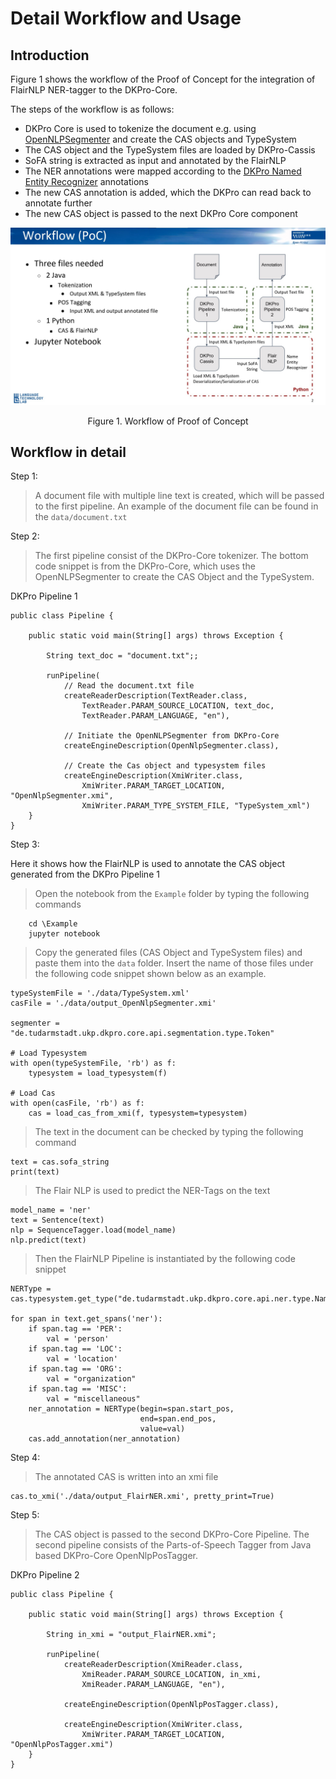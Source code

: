# Detail Workflow and Usage

## Introduction

Figure 1 shows the workflow of the Proof of Concept for the integration of FlairNLP NER-tagger to the DKPro-Core.

The steps of the workflow is as follows:
- DKPro Core is used to tokenize the document e.g. using [OpenNLPSegmenter](https://dkpro.github.io/dkpro-core/releases/1.9.0/docs/component-reference.html#engine-OpenNlpSegmenter) and create the CAS objects and TypeSystem
- The CAS object and the TypeSystem files are loaded by DKPro-Cassis
- SoFA string is extracted as input and annotated by the FlairNLP
- The NER annotations were mapped according to the [DKPro Named Entity Recognizer](https://dkpro.github.io/dkpro-core/releases/1.9.0/docs/component-reference.html#_named_entity_recognizer) annotations
- The new CAS annotation is added, which the DKPro can read back to annotate further
- The new CAS object is passed to the next DKPro Core component

![PoCWorkflow](screenshots/pocSlide.jpg)

<p style="text-align: center;">Figure 1. Workflow of Proof of Concept</p>

## Workflow in detail

Step 1:

> A document file with multiple line text is created, which will be passed to the first pipeline. An example of the document file can be found in the 
```data/document.txt```

Step 2:

> The first pipeline consist of the DKPro-Core tokenizer. The bottom code snippet is from the DKPro-Core, which uses the OpenNLPSegmenter to create the CAS Object and the TypeSystem.

DKPro Pipeline 1
```
public class Pipeline {

    public static void main(String[] args) throws Exception {
    
        String text_doc = "document.txt";;
            
        runPipeline(
            // Read the document.txt file
            createReaderDescription(TextReader.class,
                TextReader.PARAM_SOURCE_LOCATION, text_doc,
                TextReader.PARAM_LANGUAGE, "en"),
            
            // Initiate the OpenNLPSegmenter from DKPro-Core
            createEngineDescription(OpenNlpSegmenter.class),

            // Create the Cas object and typesystem files        
            createEngineDescription(XmiWriter.class,
                XmiWriter.PARAM_TARGET_LOCATION, "OpenNlpSegmenter.xmi",
                XmiWriter.PARAM_TYPE_SYSTEM_FILE, "TypeSystem_xml")
    }
}
```
Step 3:

Here it shows how the FlairNLP is used to annotate the CAS object generated from the DKPro Pipeline 1

> Open the notebook from the ```Example``` folder by typing the following commands
```
    cd \Example
    jupyter notebook
```

> Copy the generated files (CAS Object and TypeSystem files) and paste them into the ```data``` folder. Insert the name of those files under the following code snippet shown below as an example.

```
typeSystemFile = './data/TypeSystem.xml'
casFile = './data/output_OpenNlpSegmenter.xmi'

segmenter = "de.tudarmstadt.ukp.dkpro.core.api.segmentation.type.Token"

# Load Typesystem
with open(typeSystemFile, 'rb') as f:
    typesystem = load_typesystem(f)

# Load Cas
with open(casFile, 'rb') as f:
    cas = load_cas_from_xmi(f, typesystem=typesystem)
```

> The text in the document can be checked by typing the following command
```
text = cas.sofa_string
print(text)
```

> The Flair NLP is used to predict the NER-Tags on the text
```
model_name = 'ner'
text = Sentence(text)
nlp = SequenceTagger.load(model_name)
nlp.predict(text)
```
> Then the FlairNLP Pipeline is instantiated by the following code snippet
```
NERType = cas.typesystem.get_type("de.tudarmstadt.ukp.dkpro.core.api.ner.type.NamedEntity")

for span in text.get_spans('ner'):
    if span.tag == 'PER':
        val = 'person'
    if span.tag == 'LOC':
        val = 'location'
    if span.tag == 'ORG':
        val = "organization"
    if span.tag == 'MISC':
        val = "miscellaneous"
    ner_annotation = NERType(begin=span.start_pos,
                             end=span.end_pos,
                             value=val)
    cas.add_annotation(ner_annotation)
```

Step 4:

> The annotated CAS is written into an xmi file
```
cas.to_xmi('./data/output_FlairNER.xmi', pretty_print=True)
```
Step 5:
> The CAS object is passed to the second DKPro-Core Pipeline. The second pipeline consists of the Parts-of-Speech Tagger from Java based DKPro-Core OpenNlpPosTagger.

DKPro Pipeline 2
```
public class Pipeline {

    public static void main(String[] args) throws Exception {

        String in_xmi = "output_FlairNER.xmi";

        runPipeline(
            createReaderDescription(XmiReader.class,
                XmiReader.PARAM_SOURCE_LOCATION, in_xmi,
                XmiReader.PARAM_LANGUAGE, "en"),
            
            createEngineDescription(OpenNlpPosTagger.class),
            
            createEngineDescription(XmiWriter.class,
                XmiWriter.PARAM_TARGET_LOCATION, "OpenNlpPosTagger.xmi")
    }
}
```
